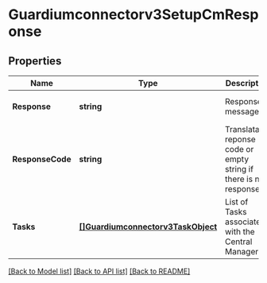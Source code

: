 # Guardiumconnectorv3SetupCmResponse

## Properties
Name | Type | Description | Notes
------------ | ------------- | ------------- | -------------
**Response** | **string** | Response message. | [optional] [default to null]
**ResponseCode** | **string** | Translatable reponse code or empty string if there is no response. | [optional] [default to null]
**Tasks** | [**[]Guardiumconnectorv3TaskObject**](guardiumconnectorv3TaskObject.md) | List of Tasks associated with the Central Manager. | [optional] [default to null]

[[Back to Model list]](../README.md#documentation-for-models) [[Back to API list]](../README.md#documentation-for-api-endpoints) [[Back to README]](../README.md)

